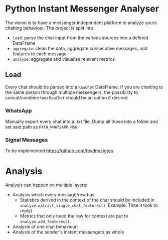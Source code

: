 # Python Instant Messenger Analyser
The vision is to have a messenger independent platform to analyze yours chatting behaviour. The project is split into:
- `load`: parse the chat input from the various sources into a defined DataFrame
- `aggregate`: clean the data, aggregate consecutive messages, add features to each message
- `analyze`: aggregate and visualize relevant metrics

## Load
Every chat should be parsed into a `RawChat` DataFrame. If you are chatting to the same person through multiple messengers, the possibility to concat/combine two `RawChat` should be an option if desired.
### WhatsApp
Manually export every chat into a .txt file. Dump all those into a folder and set said path as `PATH_WHATSAPP_MSG`.

### Signal Messages
To be implemented
https://github.com/tbvdm/sigtop


# Analysis 
Analysis can happen on multiple layers:
- Analysis which every message/row has.
  - Statistics derived in the context of the chat should be included in `analyze.extract_single_chat_features()`. Example: Time it took to reply)
  - Metrics that only need the row for context are put to `analyze.add_features()`. 
- Analysis of one chat behaviour:
- Analysis of the sender's instant messengers as whole



